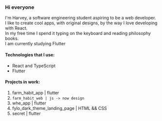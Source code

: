 ### Hi everyone<br/>
I'm Harvey, a software engineering student aspiring to be a web developer.<br/>
I like to create cool apps, with original designs, by the way I love developing with React.<br/>
In my free time I spend it typing on the keyboard and reading philosophy books. <br/>
I am currently studying Flutter <br/>

#### Technologies that I use: <br/>
- React and TypeScript<br/>
- Flutter<br/>

#### Projects in work: <br/>
1. farm_habit_app | flutter<br/>
2. `farm_habit_web | js -> now design` <br/>
4. whe_app | flutter <br/>
4. fylo_dark_theme_landing_page | HTML && CSS <br/>
5. secret | flutter  <br/>










